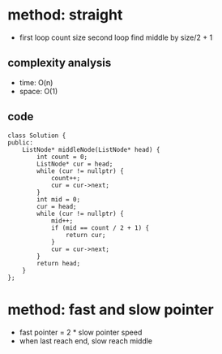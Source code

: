 # method: straight
- first loop count size second loop find middle by size/2 + 1

## complexity analysis
- time: O(n)
- space: O(1)

## code
```
class Solution {
public:
    ListNode* middleNode(ListNode* head) {
        int count = 0;
        ListNode* cur = head;
        while (cur != nullptr) {
            count++;
            cur = cur->next;
        }
        int mid = 0;
        cur = head;
        while (cur != nullptr) {
            mid++;
            if (mid == count / 2 + 1) {
                return cur;
            }
            cur = cur->next;
        }
        return head;
    }
};
```

# method: fast and slow pointer
- fast pointer = 2 * slow pointer speed
- when last reach end, slow reach middle
